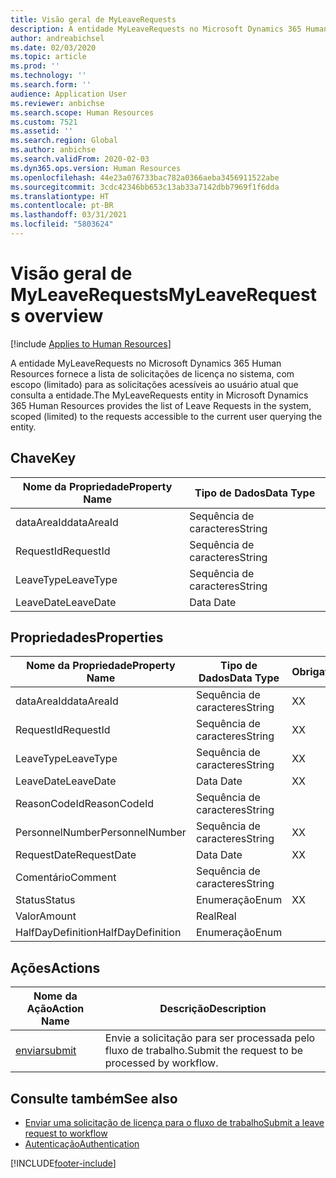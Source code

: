 ```yaml
---
title: Visão geral de MyLeaveRequests
description: A entidade MyLeaveRequests no Microsoft Dynamics 365 Human Resources fornece a lista de solicitações de licença no sistema, com escopo (limitado) para as solicitações acessíveis ao usuário atual que consulta a entidade.
author: andreabichsel
ms.date: 02/03/2020
ms.topic: article
ms.prod: ''
ms.technology: ''
ms.search.form: ''
audience: Application User
ms.reviewer: anbichse
ms.search.scope: Human Resources
ms.custom: 7521
ms.assetid: ''
ms.search.region: Global
ms.author: anbichse
ms.search.validFrom: 2020-02-03
ms.dyn365.ops.version: Human Resources
ms.openlocfilehash: 44e23a076733bac782a0366aeba3456911522abe
ms.sourcegitcommit: 3cdc42346bb653c13ab33a7142dbb7969f1f6dda
ms.translationtype: HT
ms.contentlocale: pt-BR
ms.lasthandoff: 03/31/2021
ms.locfileid: "5803624"
---
```

# <a name="myleaverequests-overview"></a><span data-ttu-id="6aeb5-103">Visão geral de MyLeaveRequests</span><span class="sxs-lookup"><span data-stu-id="6aeb5-103">MyLeaveRequests overview</span></span>

[!include [Applies to Human Resources](../includes/applies-to-hr.md)]

<span data-ttu-id="6aeb5-104">A entidade MyLeaveRequests no Microsoft Dynamics 365 Human Resources fornece a lista de solicitações de licença no sistema, com escopo (limitado) para as solicitações acessíveis ao usuário atual que consulta a entidade.</span><span class="sxs-lookup"><span data-stu-id="6aeb5-104">The MyLeaveRequests entity in Microsoft Dynamics 365 Human Resources provides the list of Leave Requests in the system, scoped (limited) to the requests accessible to the current user querying the entity.</span></span>

## <a name="key"></a><span data-ttu-id="6aeb5-105">Chave</span><span class="sxs-lookup"><span data-stu-id="6aeb5-105">Key</span></span>

  | <span data-ttu-id="6aeb5-106">Nome da Propriedade</span><span class="sxs-lookup"><span data-stu-id="6aeb5-106">Property Name</span></span> | <span data-ttu-id="6aeb5-107">Tipo de Dados</span><span class="sxs-lookup"><span data-stu-id="6aeb5-107">Data Type</span></span> |
  |---------------|-----------|
  | <span data-ttu-id="6aeb5-108">dataAreaId</span><span class="sxs-lookup"><span data-stu-id="6aeb5-108">dataAreaId</span></span>    | <span data-ttu-id="6aeb5-109">Sequência de caracteres</span><span class="sxs-lookup"><span data-stu-id="6aeb5-109">String</span></span>    |
  | <span data-ttu-id="6aeb5-110">RequestId</span><span class="sxs-lookup"><span data-stu-id="6aeb5-110">RequestId</span></span>     | <span data-ttu-id="6aeb5-111">Sequência de caracteres</span><span class="sxs-lookup"><span data-stu-id="6aeb5-111">String</span></span>    |
  | <span data-ttu-id="6aeb5-112">LeaveType</span><span class="sxs-lookup"><span data-stu-id="6aeb5-112">LeaveType</span></span>     | <span data-ttu-id="6aeb5-113">Sequência de caracteres</span><span class="sxs-lookup"><span data-stu-id="6aeb5-113">String</span></span>    |
  | <span data-ttu-id="6aeb5-114">LeaveDate</span><span class="sxs-lookup"><span data-stu-id="6aeb5-114">LeaveDate</span></span>     | <span data-ttu-id="6aeb5-115">Data </span><span class="sxs-lookup"><span data-stu-id="6aeb5-115">Date</span></span>      |
  
## <a name="properties"></a><span data-ttu-id="6aeb5-116">Propriedades</span><span class="sxs-lookup"><span data-stu-id="6aeb5-116">Properties</span></span>

  | <span data-ttu-id="6aeb5-117">Nome da Propriedade</span><span class="sxs-lookup"><span data-stu-id="6aeb5-117">Property Name</span></span>     | <span data-ttu-id="6aeb5-118">Tipo de Dados</span><span class="sxs-lookup"><span data-stu-id="6aeb5-118">Data Type</span></span> | <span data-ttu-id="6aeb5-119">Obrigatório</span><span class="sxs-lookup"><span data-stu-id="6aeb5-119">Required</span></span> |
  |-------------------|-----------|----------|
  | <span data-ttu-id="6aeb5-120">dataAreaId</span><span class="sxs-lookup"><span data-stu-id="6aeb5-120">dataAreaId</span></span>        | <span data-ttu-id="6aeb5-121">Sequência de caracteres</span><span class="sxs-lookup"><span data-stu-id="6aeb5-121">String</span></span>    | <span data-ttu-id="6aeb5-122">X</span><span class="sxs-lookup"><span data-stu-id="6aeb5-122">X</span></span>        |
  | <span data-ttu-id="6aeb5-123">RequestId</span><span class="sxs-lookup"><span data-stu-id="6aeb5-123">RequestId</span></span>         | <span data-ttu-id="6aeb5-124">Sequência de caracteres</span><span class="sxs-lookup"><span data-stu-id="6aeb5-124">String</span></span>    | <span data-ttu-id="6aeb5-125">X</span><span class="sxs-lookup"><span data-stu-id="6aeb5-125">X</span></span>        |
  | <span data-ttu-id="6aeb5-126">LeaveType</span><span class="sxs-lookup"><span data-stu-id="6aeb5-126">LeaveType</span></span>         | <span data-ttu-id="6aeb5-127">Sequência de caracteres</span><span class="sxs-lookup"><span data-stu-id="6aeb5-127">String</span></span>    | <span data-ttu-id="6aeb5-128">X</span><span class="sxs-lookup"><span data-stu-id="6aeb5-128">X</span></span>        |
  | <span data-ttu-id="6aeb5-129">LeaveDate</span><span class="sxs-lookup"><span data-stu-id="6aeb5-129">LeaveDate</span></span>         | <span data-ttu-id="6aeb5-130">Data </span><span class="sxs-lookup"><span data-stu-id="6aeb5-130">Date</span></span>      | <span data-ttu-id="6aeb5-131">X</span><span class="sxs-lookup"><span data-stu-id="6aeb5-131">X</span></span>        |
  | <span data-ttu-id="6aeb5-132">ReasonCodeId</span><span class="sxs-lookup"><span data-stu-id="6aeb5-132">ReasonCodeId</span></span>      | <span data-ttu-id="6aeb5-133">Sequência de caracteres</span><span class="sxs-lookup"><span data-stu-id="6aeb5-133">String</span></span>    |          |
  | <span data-ttu-id="6aeb5-134">PersonnelNumber</span><span class="sxs-lookup"><span data-stu-id="6aeb5-134">PersonnelNumber</span></span>   | <span data-ttu-id="6aeb5-135">Sequência de caracteres</span><span class="sxs-lookup"><span data-stu-id="6aeb5-135">String</span></span>    | <span data-ttu-id="6aeb5-136">X</span><span class="sxs-lookup"><span data-stu-id="6aeb5-136">X</span></span>        |
  | <span data-ttu-id="6aeb5-137">RequestDate</span><span class="sxs-lookup"><span data-stu-id="6aeb5-137">RequestDate</span></span>       | <span data-ttu-id="6aeb5-138">Data </span><span class="sxs-lookup"><span data-stu-id="6aeb5-138">Date</span></span>      | <span data-ttu-id="6aeb5-139">X</span><span class="sxs-lookup"><span data-stu-id="6aeb5-139">X</span></span>        |
  | <span data-ttu-id="6aeb5-140">Comentário</span><span class="sxs-lookup"><span data-stu-id="6aeb5-140">Comment</span></span>           | <span data-ttu-id="6aeb5-141">Sequência de caracteres</span><span class="sxs-lookup"><span data-stu-id="6aeb5-141">String</span></span>    |          |
  | <span data-ttu-id="6aeb5-142">Status</span><span class="sxs-lookup"><span data-stu-id="6aeb5-142">Status</span></span>            | <span data-ttu-id="6aeb5-143">Enumeração</span><span class="sxs-lookup"><span data-stu-id="6aeb5-143">Enum</span></span>      | <span data-ttu-id="6aeb5-144">X</span><span class="sxs-lookup"><span data-stu-id="6aeb5-144">X</span></span>        |
  | <span data-ttu-id="6aeb5-145">Valor</span><span class="sxs-lookup"><span data-stu-id="6aeb5-145">Amount</span></span>            | <span data-ttu-id="6aeb5-146">Real</span><span class="sxs-lookup"><span data-stu-id="6aeb5-146">Real</span></span>      |          |
  | <span data-ttu-id="6aeb5-147">HalfDayDefinition</span><span class="sxs-lookup"><span data-stu-id="6aeb5-147">HalfDayDefinition</span></span> | <span data-ttu-id="6aeb5-148">Enumeração</span><span class="sxs-lookup"><span data-stu-id="6aeb5-148">Enum</span></span>      |          |

## <a name="actions"></a><span data-ttu-id="6aeb5-149">Ações</span><span class="sxs-lookup"><span data-stu-id="6aeb5-149">Actions</span></span>

 | <span data-ttu-id="6aeb5-150">Nome da Ação</span><span class="sxs-lookup"><span data-stu-id="6aeb5-150">Action Name</span></span>                               | <span data-ttu-id="6aeb5-151">Descrição</span><span class="sxs-lookup"><span data-stu-id="6aeb5-151">Description</span></span>                                     |
 |-------------------------------------------|-------------------------------------------------|
 | [<span data-ttu-id="6aeb5-152">enviar</span><span class="sxs-lookup"><span data-stu-id="6aeb5-152">submit</span></span>](hr-developer-api-myleaverequests-submit.md)   | <span data-ttu-id="6aeb5-153">Envie a solicitação para ser processada pelo fluxo de trabalho.</span><span class="sxs-lookup"><span data-stu-id="6aeb5-153">Submit the request to be processed by workflow.</span></span> |

## <a name="see-also"></a><span data-ttu-id="6aeb5-154">Consulte também</span><span class="sxs-lookup"><span data-stu-id="6aeb5-154">See also</span></span>

- [<span data-ttu-id="6aeb5-155">Enviar uma solicitação de licença para o fluxo de trabalho</span><span class="sxs-lookup"><span data-stu-id="6aeb5-155">Submit a leave request to workflow</span></span>](hr-developer-api-myleaverequests-submit.md)
- [<span data-ttu-id="6aeb5-156">Autenticação</span><span class="sxs-lookup"><span data-stu-id="6aeb5-156">Authentication</span></span>](hr-developer-api-authentication.md)

[!INCLUDE[footer-include](../includes/footer-banner.md)]